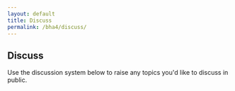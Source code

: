 ```yaml
---
layout: default
title: Discuss
permalink: /bha4/discuss/
---
```


## Discuss

Use the discussion system below to raise any topics you'd like to discuss in public.